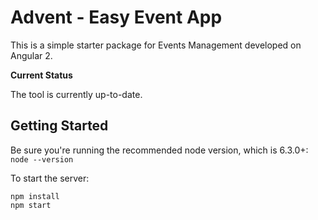 Advent - Easy Event App
========================
This is a simple starter package for Events Management developed on Angular 2.

**Current Status**

The tool is currently up-to-date.


Getting Started
---------------
Be sure you're running the recommended node version, which is 6.3.0+: `node --version`

To start the server:

```
npm install
npm start
```
